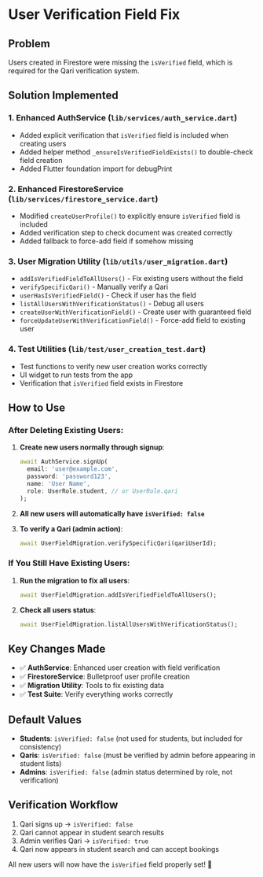 # User Verification Field Fix

## Problem
Users created in Firestore were missing the `isVerified` field, which is required for the Qari verification system.

## Solution Implemented

### 1. Enhanced AuthService (`lib/services/auth_service.dart`)
- Added explicit verification that `isVerified` field is included when creating users
- Added helper method `_ensureIsVerifiedFieldExists()` to double-check field creation
- Added Flutter foundation import for debugPrint

### 2. Enhanced FirestoreService (`lib/services/firestore_service.dart`)
- Modified `createUserProfile()` to explicitly ensure `isVerified` field is included
- Added verification step to check document was created correctly
- Added fallback to force-add field if somehow missing

### 3. User Migration Utility (`lib/utils/user_migration.dart`)
- `addIsVerifiedFieldToAllUsers()` - Fix existing users without the field
- `verifySpecificQari()` - Manually verify a Qari
- `userHasIsVerifiedField()` - Check if user has the field
- `listAllUsersWithVerificationStatus()` - Debug all users
- `createUserWithVerificationField()` - Create user with guaranteed field
- `forceUpdateUserWithVerificationField()` - Force-add field to existing user

### 4. Test Utilities (`lib/test/user_creation_test.dart`)
- Test functions to verify new user creation works correctly
- UI widget to run tests from the app
- Verification that `isVerified` field exists in Firestore

## How to Use

### After Deleting Existing Users:

1. **Create new users normally through signup**:
   ```dart
   await AuthService.signUp(
     email: 'user@example.com',
     password: 'password123',
     name: 'User Name',
     role: UserRole.student, // or UserRole.qari
   );
   ```

2. **All new users will automatically have `isVerified: false`**

3. **To verify a Qari (admin action)**:
   ```dart
   await UserFieldMigration.verifySpecificQari(qariUserId);
   ```

### If You Still Have Existing Users:

1. **Run the migration to fix all users**:
   ```dart
   await UserFieldMigration.addIsVerifiedFieldToAllUsers();
   ```

2. **Check all users status**:
   ```dart
   await UserFieldMigration.listAllUsersWithVerificationStatus();
   ```

## Key Changes Made

- ✅ **AuthService**: Enhanced user creation with field verification
- ✅ **FirestoreService**: Bulletproof user profile creation
- ✅ **Migration Utility**: Tools to fix existing data
- ✅ **Test Suite**: Verify everything works correctly

## Default Values
- **Students**: `isVerified: false` (not used for students, but included for consistency)
- **Qaris**: `isVerified: false` (must be verified by admin before appearing in student lists)
- **Admins**: `isVerified: false` (admin status determined by role, not verification)

## Verification Workflow
1. Qari signs up → `isVerified: false`
2. Qari cannot appear in student search results
3. Admin verifies Qari → `isVerified: true`
4. Qari now appears in student search and can accept bookings

All new users will now have the `isVerified` field properly set! 🚀
